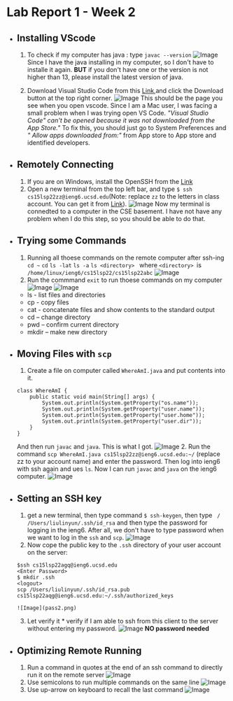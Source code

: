 # Lab Report 1 - Week 2

* ## Installing VScode
    1. To check if my computer has java : type `javac --version`
    ![Image](terminal.png)
    Since I have the java installing in my computer, so I don't have to installe it again. **BUT** if you don't have one or the version is not higher than 13, please install the latest version of java.

    2. Download Visual Studio Code from this [Link](https://code.visualstudio.com/),and click the Download button at the top right corner.
    ![Image](vscode.png)
    This should be the page you see when you open vscode. Since I am a Mac user, I was facing a small problem when I was trying open VS Code. *"Visual Studio Code" can't be opened because it was not downloaded from the App Store."* To fix this, you should just go to System Preferences and *" Allow apps downloaded from:"* from App store to App store and identified developers.

* ## Remotely Connecting
    1. If you are on Windows, install the OpenSSH from the [Link](https://docs.microsoft.com/en-us/windows-server/administration/openssh/openssh_install_firstuse)
    2. Open a new terminal from the top left bar, and type `$ ssh cs15lsp22zz@ieng6.ucsd.edu`(Note: replace `zz` to the letters in class account. You can get it from [Link](https://sdacs.ucsd.edu/~icc/index.php)).
    ![Image](remote.png)
    Now my terminal is connedted to a computer in the CSE basement. I have not have any problem when I do this step, so you should be able to do that.

* ## Trying some Commands
    1. Running all thoese commands on the remote computer after ssh-ing
    `cd ~`
    `cd`
    `ls -lat`
    `ls -a`
    `ls <directory> ` where `<directory> `is `/home/linux/ieng6/cs15lsp22/cs15lsp22abc`
    ![Image](command.png)
    2. Run the commmand `exit` to run thoese commands on my computer
    ![Image](com1.png)
    ![Image](com2.png)
    * ls - list files and directories
    * cp - copy files
    * cat - concatenate files and show contents to the standard output
    * cd – change directory
    * pwd – confirm current directory
    * mkdir – make new directory

* ## Moving Files with `scp`
    1. Create a file on computer called `WhereAmI.java` and put contents into it. 
    ```
    class WhereAmI {
        public static void main(String[] args) {
            System.out.println(System.getProperty("os.name"));
            System.out.println(System.getProperty("user.name"));
            System.out.println(System.getProperty("user.home"));
            System.out.println(System.getProperty("user.dir"));
        }
    }
    ```
    And then run `javac` and `java`. This is what I got.
    ![Image](javac.png)
    2. Run the command `scp WhereAmI.java cs15lsp22zz@ieng6.ucsd.edu:~/` (replace zz to your account name) and enter the password. Then log into ieng6 with ssh again and ues `ls`. Now I can run `javac` and `java` on the ieng6 computer.
    ![Image](where.png)
    
* ## Setting an SSH key
    1. get a new terminal, then type command `$ ssh-keygen`, then type ` / /Users/liulinyun/.ssh/id_rsa` and then type the password for logging in the ieng6. After all, we don't have to type password when we want to log in the `ssh` and `scp`.
    ![Image](password.png)
    2. Now cope the public key to the `.ssh` directory of your user account on the server:
    ```
    $ssh cs15lsp22agq@ieng6.ucsd.edu
    <Enter Password>
    $ mkdir .ssh
    <logout>
    scp /Users/liulinyun/.ssh/id_rsa.pub cs15lsp22aqg@ieng6.ucsd.edu:~/.ssh/authorized_keys
    ```
      ![Image](pass2.png)
    3. Let verify it
      * verify if I am able to ssh from this client to the server without entering my password.
      ![Image](v.png)
      **NO password needed**

* ## Optimizing Remote Running
    1. Run a command in quotes at the end of an ssh command to directly run it on the remote server
    ![Image](b.png)
    2. Use semicolons to run multiple commands on the same line
    ![Image](z.png)
    3. Use up-arrow on keyboard to recall the last command
    ![Image](recall.png)
      









